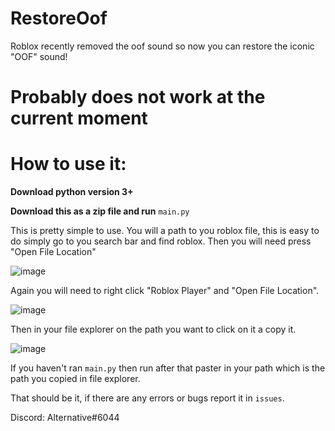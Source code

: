 # RestoreOof
Roblox recently removed the oof sound so now you can restore the iconic "OOF" sound!

# Probably does not work at the current moment

# How to use it:

**Download python version 3+**

**Download this as a zip file and run** `main.py`

This is pretty simple to use.
You will a path to you roblox file, this is easy to do simply go to you search bar and find roblox. Then you will need press "Open File Location"

![image](https://user-images.githubusercontent.com/83465599/181309283-35e0aaac-3b4c-47a4-93a3-52253c767891.png)

Again you will need to right click "Roblox Player" and "Open File Location".

![image](https://user-images.githubusercontent.com/83465599/181309618-7d60527b-b4e3-4d98-890b-42f57a57fa1b.png)

Then in your file explorer on the path you want to click on it a copy it.

![image](https://user-images.githubusercontent.com/83465599/181310073-5f1d2d7c-b42b-4c7c-a0f7-5e3edd216261.png)

If you haven't ran `main.py` then run after that paster in your path which is the path you copied in file explorer.

That should be it, if there are any errors or bugs report it in `issues`.

Discord: Alternative#6044
